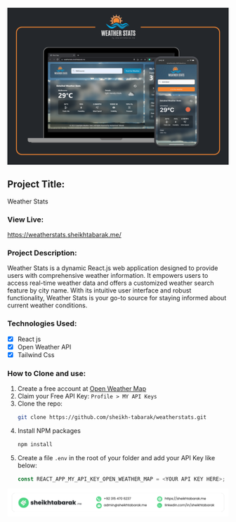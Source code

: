 
[![Cover Image](https://raw.githubusercontent.com/sheikh-tabarak/weatherstats/master/src/assets/cover.png)](https://weatherstats.sheikhtabarak.me/)


## Project Title:
 Weather Stats
 
### View Live:
https://weatherstats.sheikhtabarak.me/


### Project Description:
Weather Stats is a dynamic React.js web application designed to provide users with comprehensive weather information. It empowers users to access real-time weather data and offers a customized weather search feature by city name. With its intuitive user interface and robust functionality, Weather Stats is your go-to source for staying informed about current weather conditions.
### Technologies Used:

- [x] React js
- [x] Open Weather API
- [x] Tailwind Css

### How to Clone and use:
1. Create a free account at [Open Weather Map](https://openweathermap.org/)
2. Claim your Free API Key: ` Profile > MY API Keys `
3. Clone the repo:
   ```sh
   git clone https://github.com/sheikh-tabarak/weatherstats.git
   ```
4. Install NPM packages
   ```sh
   npm install
   ```
5. Create a file ` .env ` in the root of your folder and add your API Key like below:
   ```js
   const REACT_APP_MY_API_KEY_OPEN_WEATHER_MAP = <YOUR API KEY HERE>;
   ```

[![Footer Image](https://raw.githubusercontent.com/sheikh-tabarak/sheikh-tabarak/main/Githubfooter.png)](https://sheikhtabarak.me/)